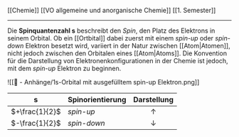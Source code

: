 [[Chemie]] [[VO allgemeine und anorganische Chemie]] [[1. Semester]]

---

Die **Spinquantenzahl s** beschreibt den *Spin*, den Platz des Elektrons in seinem Orbital. Ob ein [[Ortbital]] dabei zuerst mit einem *spin-up* oder *spin-down* Elektron besetzt wird, variiert in der Natur zwischen [[Atom|Atomen]], nicht jedoch zwischen den Orbitalen eines [[Atom|Atoms]]. Die Konvention für die Darstellung von Elektronenkonfigurationen in der Chemie ist jedoch, mit dem *spin-up* Elektron zu beginnen.

![[📎 - Anhänge/1s-Orbital mit ausgefülltem spin-up Elektron.png]]

| s              | Spinorientierung      | Darstellung  |
| -------------- | ----------- |:------------:|
| $+\frac{1}{2}$ | *spin-up*   |  $\uparrow$  |
| $-\frac{1}{2}$ | *spin-down* | $\downarrow$ |
